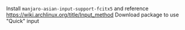 Install `manjaro-asian-input-support-fcitx5` and reference https://wiki.archlinux.org/title/Input_method Download package to use "Quick" input
